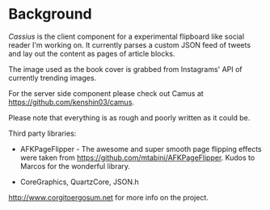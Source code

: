 Background
==============

*Cassius* is the client component for a experimental flipboard like social reader I'm working on. It currently parses a custom JSON feed of tweets and lay out the content as pages of article blocks.

The image used as the book cover is grabbed from Instagrams' API of currently trending images.

For the server side component please check out Camus at https://github.com/kenshin03/camus.

Please note that everything is as rough and poorly written as it could be. 


Third party libraries:

   * AFKPageFlipper - The awesome and super smooth page flipping effects were taken from https://github.com/mtabini/AFKPageFlipper. Kudos to Marcos for the wonderful library.

   * CoreGraphics, QuartzCore, JSON.h


http://www.corgitoergosum.net for more info on the project.


